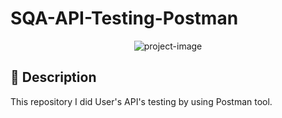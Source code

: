 # SQA-API-Testing-Postman

<p align="center"><img src="https://socialify.git.ci/shantokumarsaha123/SQA-Websites-and-APIs-PerformanceTesting-JMeter/image?language=1&amp;name=1&amp;owner=1&amp;stargazers=1&amp;theme=Light" alt="project-image"></p>

## 📝 Description 
This repository I did User's API's testing by using Postman tool.
